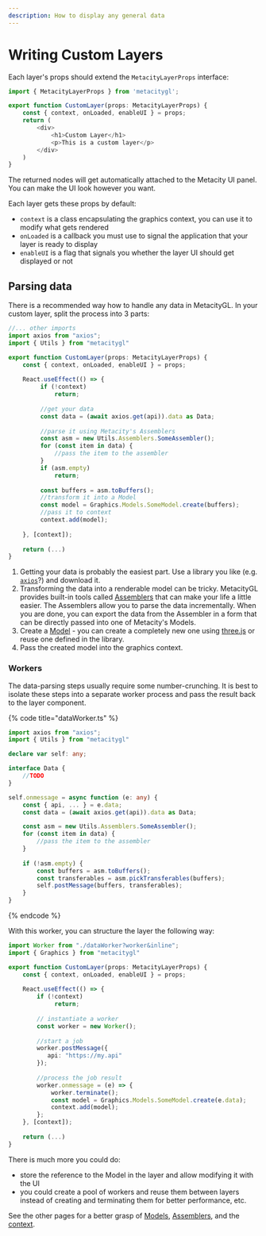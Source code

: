 ```yaml
---
description: How to display any general data
---
```


# Writing Custom Layers

Each layer's props should extend the `MetacityLayerProps` interface:

```typescript
import { MetacityLayerProps } from 'metacitygl';

export function CustomLayer(props: MetacityLayerProps) {
    const { context, onLoaded, enableUI } = props;
    return (
        <div>
            <h1>Custom Layer</h1>
            <p>This is a custom layer</p>
        </div>
    )
}
```

The returned nodes will get automatically attached to the Metacity UI panel. You can make the UI look however you want.&#x20;

Each layer gets these props by default:

* `context` is a class encapsulating the graphics context, you can use it to modify what gets rendered
* `onLoaded` is a callback you must use to signal the application that your layer is ready to display
* `enableUI` is a flag that signals you whether the layer UI should get displayed or not

## Parsing data

There is a recommended way how to handle any data in MetacityGL. In your custom layer, split the process into 3 parts:

```typescript
//... other imports
import axios from "axios";
import { Utils } from "metacitygl"

export function CustomLayer(props: MetacityLayerProps) {
    const { context, onLoaded, enableUI } = props;
    
    React.useEffect(() => {
         if (!context)
             return; 
             
         //get your data
         const data = (await axios.get(api)).data as Data;
         
         //parse it using Metacity's Assemblers
         const asm = new Utils.Assemblers.SomeAssembler();
         for (const item in data) {
             //pass the item to the assembler
         }
         if (asm.empty)
             return;
         
         const buffers = asm.toBuffers();
         //transform it into a Model
         const model = Graphics.Models.SomeModel.create(buffers);
         //pass it to context
         context.add(model);
        
    }, [context]);
    
    return (...)
}
```

1. Getting your data is probably the easiest part. Use a library you like (e.g. [`axios`](https://axios-http.com/docs/intro)?) and download it.
2. Transforming the data into a renderable model can be tricky. MetacityGL provides built-in tools called [Assemblers](assemblers.md) that can make your life a little easier. The Assemblers allow you to parse the data incrementally. When you are done, you can export the data from the Assembler in a form that can be directly passed into one of Metacity's Models.
3. Create a [Model](models-and-materials.md) - you can create a completely new one using [three.js](https://threejs.org) or reuse one defined in the library.
4. Pass the created model into the graphics context.&#x20;

### Workers

The data-parsing steps usually require some number-crunching. It is best to isolate these steps into a separate worker process and pass the result back to the layer component. &#x20;

{% code title="dataWorker.ts" %}
```typescript
import axios from "axios";
import { Utils } from "metacitygl"

declare var self: any;

interface Data {
    //TODO
}

self.onmessage = async function (e: any) {
    const { api, ... } = e.data;
    const data = (await axios.get(api)).data as Data;

    const asm = new Utils.Assemblers.SomeAssembler();
    for (const item in data) {
        //pass the item to the assembler
    }
    
    if (!asm.empty) {
        const buffers = asm.toBuffers();
        const transferables = asm.pickTransferables(buffers);
        self.postMessage(buffers, transferables);
    }
}
```
{% endcode %}

With this worker, you can structure the layer the following way:

```typescript
import Worker from "./dataWorker?worker&inline";
import { Graphics } from "metacitygl"

export function CustomLayer(props: MetacityLayerProps) {
    const { context, onLoaded, enableUI } = props;
    
    React.useEffect(() => {
        if (!context)
             return; 
        
        // instantiate a worker     
        const worker = new Worker();
        
        //start a job
        worker.postMessage({
           api: "https://my.api"
        });
        
        //process the job result
        worker.onmessage = (e) => {
            worker.terminate();
            const model = Graphics.Models.SomeModel.create(e.data);
            context.add(model);
        };  
    }, [context]);
    
    return (...)
}
```

There is much more you could do:&#x20;

* store the reference to the Model in the layer and allow modifying it with the UI
* you could create a pool of workers and reuse them between layers instead of creating and terminating them for better performance, etc.&#x20;

See the other pages for a better grasp of [Models](models-and-materials.md), [Assemblers](assemblers.md), and the [context](graphic-context.md).&#x20;
